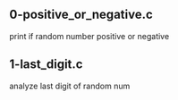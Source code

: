 ## 0-positive_or_negative.c

print if random number positive or negative

## 1-last_digit.c

analyze last digit of random num
